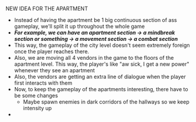 NEW IDEA FOR THE APARTMENT

- Instead of having the apartment be 1 big continuous section of ass gameplay, we'll split it up throughout the whole game
- ***For example, we can have an apartment section -> a mindbreak section or something -> a movement section -> a combat section***
- This way, the gameplay of the city level doesn't seem extremely foreign once the player reaches there.
- Also, we are moving all 4 vendors in the game to the floors of the apartment level. This way, the player's like "aw sick, I get a new power" whenever they see an apartment
- Also, the vendors are getting an extra line of dialogue when the player first interacts with them
- Now, to keep the gameplay of the apartments interesting, there have to be some changes
	- Maybe spawn enemies in dark corridors of the hallways so we keep intensity up
- 
